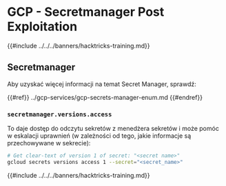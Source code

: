 # GCP - Secretmanager Post Exploitation

{{#include ../../../banners/hacktricks-training.md}}

## Secretmanager

Aby uzyskać więcej informacji na temat Secret Manager, sprawdź:

{{#ref}}
../gcp-services/gcp-secrets-manager-enum.md
{{#endref}}

### `secretmanager.versions.access`

To daje dostęp do odczytu sekretów z menedżera sekretów i może pomóc w eskalacji uprawnień (w zależności od tego, jakie informacje są przechowywane w sekrecie):
```bash
# Get clear-text of version 1 of secret: "<secret name>"
gcloud secrets versions access 1 --secret="<secret_name>"
```
{{#include ../../../banners/hacktricks-training.md}}
